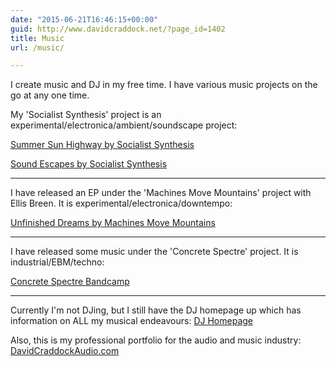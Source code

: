 ```yaml
---
date: "2015-06-21T16:46:15+00:00"
guid: http://www.davidcraddock.net/?page_id=1402
title: Music
url: /music/

---
```

I create music and DJ in my free time. I have various music projects on the go at any one time.

My 'Socialist Synthesis' project is an experimental/electronica/ambient/soundscape project:

[Summer Sun Highway by Socialist Synthesis](https://socialistsynthesis.bandcamp.com/album/summer-sun-highway)

[Sound Escapes by Socialist Synthesis](https://socialistsynthesis.bandcamp.com/album/sound-escapes)

* * *

I have released an EP under the 'Machines Move Mountains' project with Ellis Breen. It is experimental/electronica/downtempo:

[Unfinished Dreams by Machines Move Mountains](https://machinesmovemountains.bandcamp.com)

* * *

I have released some music under the 'Concrete Spectre' project. It is industrial/EBM/techno:

[Concrete Spectre Bandcamp](https://concretespectre.bandcamp.com)

* * *

Currently I'm not DJing, but I still have the DJ homepage up which has information on ALL my musical endeavours:
[DJ Homepage](https://DJDavidCraddock.com)

Also, this is my professional portfolio for the audio and music industry:
[DavidCraddockAudio.com](https://DavidCraddockAudio.com)

